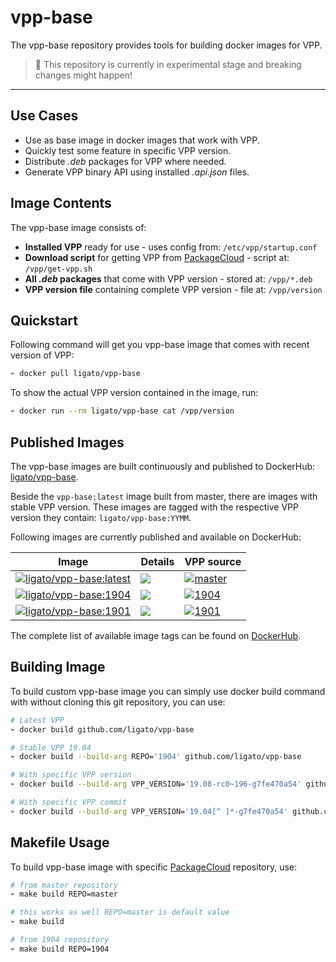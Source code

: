 # vpp-base

The vpp-base repository provides tools for building docker images for VPP.

> 🚧 This repository is currently in experimental stage and breaking changes might happen!

---

## Use Cases

* Use as base image in docker images that work with VPP.
* Quickly test some feature in specific VPP version.
* Distribute _.deb_ packages for VPP where needed.
* Generate VPP binary API using installed _.api.json_ files.

## Image Contents

The vpp-base image consists of:
 
- **Installed VPP** ready for use - uses config from: `/etc/vpp/startup.conf`
- **Download script** for getting VPP from [PackageCloud](https://packagecloud.io/fdio) - script at: `/vpp/get-vpp.sh`
- **All _.deb_ packages** that come with VPP version - stored at: `/vpp/*.deb`
- **VPP version file** containing complete VPP version - file at: `/vpp/version` 

## Quickstart

Following command will get you vpp-base image that comes with recent version of VPP:

```sh
➢ docker pull ligato/vpp-base
```

To show the actual VPP version contained in the image, run:

```sh
➢ docker run --rm ligato/vpp-base cat /vpp/version
```

## Published Images

The vpp-base images are built continuously and published to DockerHub: [ligato/vpp-base](https://hub.docker.com/r/ligato/vpp-base).

Beside the `vpp-base:latest` image built from master, there are images with stable VPP version. These images are tagged with the respective VPP version they contain: `ligato/vpp-base:YYMM`. 

Following images are currently published and available on DockerHub:

| Image | Details | VPP source |
|---|---|---|
|[![ligato/vpp-base:latest](https://img.shields.io/badge/ligato/vpp--base-latest-099cec.svg?logo=docker&logoColor=white&style=popout)](https://cloud.docker.com/u/ligato/repository/docker/ligato/vpp-base)|[![](https://images.microbadger.com/badges/image/ligato/vpp-base.svg)](https://microbadger.com/images/ligato/vpp-base "Get your own image badge on microbadger.com")|[![master](https://img.shields.io/badge/packagecloud_repo-master-37327b.svg?logo=debian)](https://packagecloud.io/fdio/master) |
|[![ligato/vpp-base:1904](https://img.shields.io/badge/ligato/vpp--base-1904-blue.svg?logo=docker&logoColor=white&style=popout)](https://cloud.docker.com/u/ligato/repository/docker/ligato/vpp-base)|[![](https://images.microbadger.com/badges/image/ligato/vpp-base:1904.svg)](https://microbadger.com/images/ligato/vpp-base:1904 "Get your own image badge on microbadger.com")|[![1904](https://img.shields.io/badge/packagecloud_repo-1904-37327b.svg?logo=debian)](https://packagecloud.io/fdio/1904) |
|[![ligato/vpp-base:1901](https://img.shields.io/badge/ligato/vpp--base-1901-blue.svg?logo=docker&logoColor=white&style=popout)](https://cloud.docker.com/u/ligato/repository/docker/ligato/vpp-base)|[![](https://images.microbadger.com/badges/image/ligato/vpp-base:1901.svg)](https://microbadger.com/images/ligato/vpp-base:1901 "Get your own image badge on microbadger.com")|[![1901](https://img.shields.io/badge/packagecloud_repo-1901-37327b.svg?logo=debian)](https://packagecloud.io/fdio/1901) |

The complete list of available image tags can be found on [DockerHub](https://hub.docker.com/r/ligato/vpp-base/tags).

## Building Image

To build custom vpp-base image you can simply use docker build command with without cloning this git repository, you can use:

```sh
# Latest VPP
➢ docker build github.com/ligato/vpp-base

# Stable VPP 19.04
➢ docker build --build-arg REPO='1904' github.com/ligato/vpp-base

# With specific VPP version
➢ docker build --build-arg VPP_VERSION='19.08-rc0~196-g7fe470a54' github.com/ligato/vpp-base

# With specific VPP commit
➢ docker build --build-arg VPP_VERSION='19.04[^ ]*-g7fe470a54' github.com/ligato/vpp-base
```

## Makefile Usage

To build vpp-base image with specific [PackageCloud](https://packagecloud.io/fdio) repository, use:

```sh
# from master repository
➢ make build REPO=master

# this works as well REPO=master is default value
➢ make build 

# from 1904 repository
➢ make build REPO=1904
```
